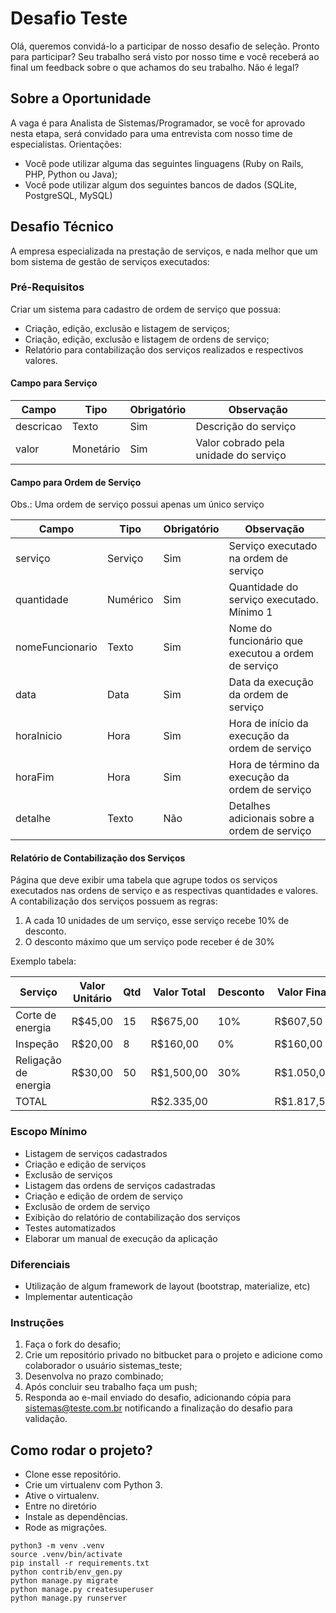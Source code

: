 # Desafio Teste
Olá, queremos convidá-lo a participar de nosso desafio de seleção. Pronto para participar? Seu trabalho será visto por nosso time e você receberá ao final um feedback sobre o que achamos do seu trabalho. Não é legal?

## Sobre a Oportunidade
A vaga é para Analista de Sistemas/Programador, se você for aprovado nesta etapa, será convidado para uma entrevista com nosso time de especialistas. Orientações:

* Você pode utilizar alguma das seguintes linguagens (Ruby on Rails, PHP, Python ou Java);
* Você pode utilizar algum dos seguintes bancos de dados (SQLite, PostgreSQL, MySQL)

## Desafio Técnico
A empresa especializada na prestação de serviços, e nada melhor que um bom sistema de gestão de serviços executados:

### Pré-Requisitos
Criar um sistema para cadastro de ordem de serviço que possua:

* Criação, edição, exclusão e listagem de serviços;
* Criação, edição, exclusão e listagem de ordens de serviço;
* Relatório para contabilização dos serviços realizados e respectivos valores.

#### Campo para Serviço
| Campo   | Tipo    | Obrigatório | Observação |
| --------|---------|-------|-------|
| descricao | Texto   |  Sim | Descrição do serviço |
| valor | Monetário   |  Sim | Valor cobrado pela unidade do serviço |


#### Campo para Ordem de Serviço
Obs.: Uma ordem de serviço possui apenas um único serviço

| Campo           | Tipo     | Obrigatório | Observação |
| -------- |--------- |------- |------- |
| serviço         | Serviço  | Sim         | Serviço executado na ordem de serviço |
| quantidade      | Numérico | Sim         | Quantidade do serviço executado. Mínimo 1 |
| nomeFuncionario | Texto    | Sim         | Nome do funcionário que executou a ordem de serviço |
| data            | Data     | Sim         | Data da execução da ordem de serviço |
| horaInicio      | Hora     | Sim         | Hora de início da execução da ordem de serviço |
| horaFim         | Hora     | Sim         | Hora de término da execução da ordem de serviço |
| detalhe         | Texto    | Não         | Detalhes adicionais sobre a ordem de serviço |


#### Relatório de Contabilização dos Serviços
Página que deve exibir uma tabela que agrupe todos os serviços executados nas ordens de serviço e as respectivas quantidades e valores. 
A contabilização dos serviços possuem as regras:

1. A cada 10 unidades de um serviço, esse serviço recebe 10% de desconto.
2. O desconto máximo que um serviço pode receber é de 30%

Exemplo tabela:

| Serviço | Valor Unitário | Qtd | Valor Total | Desconto | Valor Final|
| -------- |--------- |------- |------- |------- |------- |
| Corte de energia     | R$45,00 | 15 |   R$675,00 | 10% |   R$607,50 |
| Inspeção             | R$20,00 |  8 |   R$160,00 |  0% |   R$160,00 |
| Religação de energia | R$30,00 | 50 | R$1,500,00 | 30% | R$1.050,00 |
| TOTAL                |         |    | R$2.335,00 |     | R$1.817,50 |


### Escopo Mínimo

* Listagem de serviços cadastrados
* Criação e edição de serviços
* Exclusão de serviços
* Listagem das ordens de serviços cadastradas
* Criação e edição de ordem de serviço
* Exclusão de ordem de serviço
* Exibição do relatório de contabilização dos serviços
* Testes automatizados
* Elaborar um manual de execução da aplicação


### Diferenciais

* Utilização de algum framework de layout (bootstrap, materialize, etc)
* Implementar autenticação


### Instruções

1. Faça o fork do desafio;
2. Crie um repositório privado no bitbucket para o projeto e adicione como colaborador o usuário sistemas_teste;
3. Desenvolva no prazo combinado;
4. Após concluir seu trabalho faça um push; 
5. Responda ao e-mail enviado do desafio, adicionando cópia para sistemas@teste.com.br notificando a finalização do desafio para validação.

## Como rodar o projeto?

* Clone esse repositório.
* Crie um virtualenv com Python 3.
* Ative o virtualenv.
* Entre no diretório
* Instale as dependências.
* Rode as migrações.

```
python3 -m venv .venv
source .venv/bin/activate
pip install -r requirements.txt
python contrib/env_gen.py
python manage.py migrate
python manage.py createsuperuser
python manage.py runserver
```
